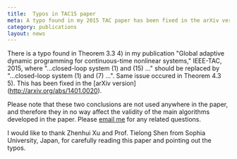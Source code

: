 ```yaml
---
title:  Typos in TAC15 paper
meta: A typo found in my 2015 TAC paper has been fixed in the arXiv version. Thank Zhenhui Xu and Prof. Tielong Shen from Sophia University, Japan, for pointing them out.
category: publications
layout: news
---
```

There is a typo found in Theorem 3.3 4) in my publication "Global adaptive dynamic programming for continuous-time nonlinear systems," IEEE-TAC, 2015, where "...closed-loop system (1) and (15) ..." should be replaced by "...closed-loop system (1) and (7) ...". Same issue occured in Theorem 4.3 5). This has been fixed in the [arXiv version] (http://arxiv.org/abs/1401.0020).

Please note that these two conclusions are not used anywhere in the paper, and therefore they in no way affect the validity of the main algorithms developed in the paper. Please [email me](yu.jiang@nyu.edu) for any related questions.

I would like to thank Zhenhui Xu and Prof. Tielong Shen from Sophia University, Japan, for carefully reading this paper and pointing out the typos.
